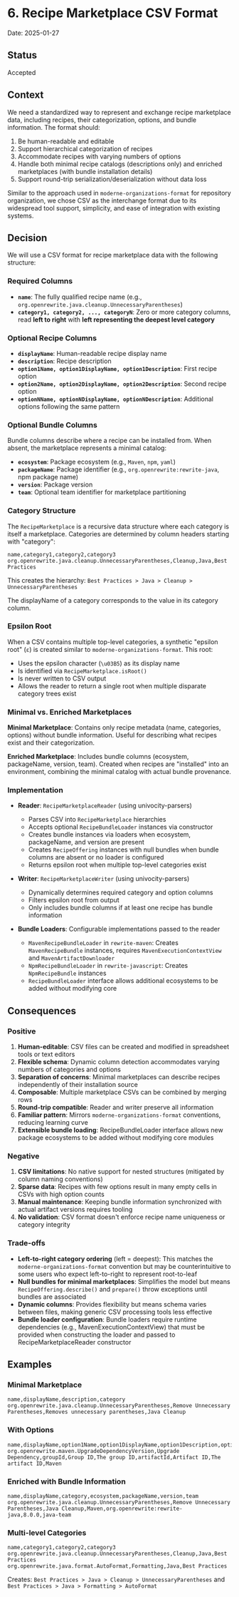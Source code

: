 # 6. Recipe Marketplace CSV Format

Date: 2025-01-27

## Status

Accepted

## Context

We need a standardized way to represent and exchange recipe marketplace data, including recipes, their categorization, options, and bundle information. The format should:

1. Be human-readable and editable
2. Support hierarchical categorization of recipes
3. Accommodate recipes with varying numbers of options
4. Handle both minimal recipe catalogs (descriptions only) and enriched marketplaces (with bundle installation details)
5. Support round-trip serialization/deserialization without data loss

Similar to the approach used in `moderne-organizations-format` for repository organization, we chose CSV as the interchange format due to its widespread tool support, simplicity, and ease of integration with existing systems.

## Decision

We will use a CSV format for recipe marketplace data with the following structure:

### Required Columns

- **`name`**: The fully qualified recipe name (e.g., `org.openrewrite.java.cleanup.UnnecessaryParentheses`)
- **`category1, category2, ..., categoryN`**: Zero or more category columns, read **left to right** with **left representing the deepest level category**

### Optional Recipe Columns

- **`displayName`**: Human-readable recipe display name
- **`description`**: Recipe description
- **`option1Name, option1DisplayName, option1Description`**: First recipe option
- **`option2Name, option2DisplayName, option2Description`**: Second recipe option
- **`optionNName, optionNDisplayName, optionNDescription`**: Additional options following the same pattern

### Optional Bundle Columns

Bundle columns describe where a recipe can be installed from. When absent, the marketplace represents a minimal catalog:

- **`ecosystem`**: Package ecosystem (e.g., `Maven`, `npm`, `yaml`)
- **`packageName`**: Package identifier (e.g., `org.openrewrite:rewrite-java`, npm package name)
- **`version`**: Package version
- **`team`**: Optional team identifier for marketplace partitioning

### Category Structure

The `RecipeMarketplace` is a recursive data structure where each category is itself a marketplace. Categories are determined by column headers starting with "category":

```csv
name,category1,category2,category3
org.openrewrite.java.cleanup.UnnecessaryParentheses,Cleanup,Java,Best Practices
```

This creates the hierarchy: `Best Practices > Java > Cleanup > UnnecessaryParentheses`

The displayName of a category corresponds to the value in its category column.

### Epsilon Root

When a CSV contains multiple top-level categories, a synthetic "epsilon root" (`ε`) is created similar to `moderne-organizations-format`. This root:

- Uses the epsilon character (`\u03B5`) as its display name
- Is identified via `RecipeMarketplace.isRoot()`
- Is never written to CSV output
- Allows the reader to return a single root when multiple disparate category trees exist

### Minimal vs. Enriched Marketplaces

**Minimal Marketplace**: Contains only recipe metadata (name, categories, options) without bundle information. Useful for describing what recipes exist and their categorization.

**Enriched Marketplace**: Includes bundle columns (ecosystem, packageName, version, team). Created when recipes are "installed" into an environment, combining the minimal catalog with actual bundle provenance.

### Implementation

- **Reader**: `RecipeMarketplaceReader` (using univocity-parsers)
  - Parses CSV into `RecipeMarketplace` hierarchies
  - Accepts optional `RecipeBundleLoader` instances via constructor
  - Creates bundle instances via loaders when ecosystem, packageName, and version are present
  - Creates `RecipeOffering` instances with null bundles when bundle columns are absent or no loader is configured
  - Returns epsilon root when multiple top-level categories exist

- **Writer**: `RecipeMarketplaceWriter` (using univocity-parsers)
  - Dynamically determines required category and option columns
  - Filters epsilon root from output
  - Only includes bundle columns if at least one recipe has bundle information

- **Bundle Loaders**: Configurable implementations passed to the reader
  - `MavenRecipeBundleLoader` in `rewrite-maven`: Creates `MavenRecipeBundle` instances, requires `MavenExecutionContextView` and `MavenArtifactDownloader`
  - `NpmRecipeBundleLoader` in `rewrite-javascript`: Creates `NpmRecipeBundle` instances
  - `RecipeBundleLoader` interface allows additional ecosystems to be added without modifying core

## Consequences

### Positive

1. **Human-editable**: CSV files can be created and modified in spreadsheet tools or text editors
2. **Flexible schema**: Dynamic column detection accommodates varying numbers of categories and options
3. **Separation of concerns**: Minimal marketplaces can describe recipes independently of their installation source
4. **Composable**: Multiple marketplace CSVs can be combined by merging rows
5. **Round-trip compatible**: Reader and writer preserve all information
6. **Familiar pattern**: Mirrors `moderne-organizations-format` conventions, reducing learning curve
7. **Extensible bundle loading**: RecipeBundleLoader interface allows new package ecosystems to be added without modifying core modules

### Negative

1. **CSV limitations**: No native support for nested structures (mitigated by column naming conventions)
2. **Sparse data**: Recipes with few options result in many empty cells in CSVs with high option counts
3. **Manual maintenance**: Keeping bundle information synchronized with actual artifact versions requires tooling
4. **No validation**: CSV format doesn't enforce recipe name uniqueness or category integrity

### Trade-offs

- **Left-to-right category ordering** (left = deepest): This matches the `moderne-organizations-format` convention but may be counterintuitive to some users who expect left-to-right to represent root-to-leaf
- **Null bundles for minimal marketplaces**: Simplifies the model but means `RecipeOffering.describe()` and `prepare()` throw exceptions until bundles are associated
- **Dynamic columns**: Provides flexibility but means schema varies between files, making generic CSV processing tools less effective
- **Bundle loader configuration**: Bundle loaders require runtime dependencies (e.g., MavenExecutionContextView) that must be provided when constructing the loader and passed to RecipeMarketplaceReader constructor

## Examples

### Minimal Marketplace

```csv
name,displayName,description,category
org.openrewrite.java.cleanup.UnnecessaryParentheses,Remove Unnecessary Parentheses,Removes unnecessary parentheses,Java Cleanup
```

### With Options

```csv
name,displayName,option1Name,option1DisplayName,option1Description,option2Name,option2DisplayName,option2Description,category
org.openrewrite.maven.UpgradeDependencyVersion,Upgrade Dependency,groupId,Group ID,The group ID,artifactId,Artifact ID,The artifact ID,Maven
```

### Enriched with Bundle Information

```csv
name,displayName,category,ecosystem,packageName,version,team
org.openrewrite.java.cleanup.UnnecessaryParentheses,Remove Unnecessary Parentheses,Java Cleanup,Maven,org.openrewrite:rewrite-java,8.0.0,java-team
```

### Multi-level Categories

```csv
name,category1,category2,category3
org.openrewrite.java.cleanup.UnnecessaryParentheses,Cleanup,Java,Best Practices
org.openrewrite.java.format.AutoFormat,Formatting,Java,Best Practices
```

Creates: `Best Practices > Java > Cleanup > UnnecessaryParentheses` and `Best Practices > Java > Formatting > AutoFormat`
